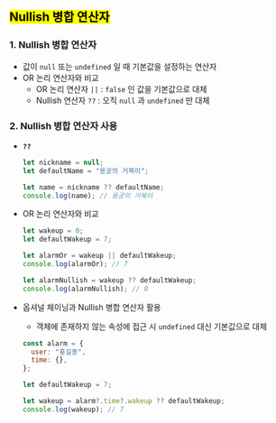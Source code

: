 ## <mark color="#fbc956">Nullish 병합 연산자</mark>

### 1. Nullish 병합 연산자

- 값이 `null` 또는 `undefined` 일 때 기본값을 설정하는 연산자
- OR 논리 연산자와 비교
  - OR 논리 연산자 `||` : `false` 인 값을 기본값으로 대체
  - Nullish 연산자 `??` : 오직 `null` 과 `undefined` 만 대체

### 2. Nullish 병합 연산자 사용

- **`??`**

  ```jsx
  let nickname = null;
  let defaultName = "용궁의 거북이";

  let name = nickname ?? defaultName;
  console.log(name); // 용궁의 거북이
  ```

- OR 논리 연산자와 비교

  ```jsx
  let wakeup = 0;
  let defaultWakeup = 7;

  let alarmOr = wakeup || defaultWakeup;
  console.log(alarmOr); // 7

  let alarmNullish = wakeup ?? defaultWakeup;
  console.log(alarmNullish); // 0
  ```

- 옵셔널 체이닝과 Nullish 병합 연산자 활용

  - 객체에 존재하지 않는 속성에 접근 시 `undefined` 대신 기본값으로 대체

  ```jsx
  const alarm = {
    user: "홍길동",
    time: {},
  };

  let defaultWakeup = 7;

  let wakeup = alarm?.time?.wakeup ?? defaultWakeup;
  console.log(wakeup); // 7
  ```
